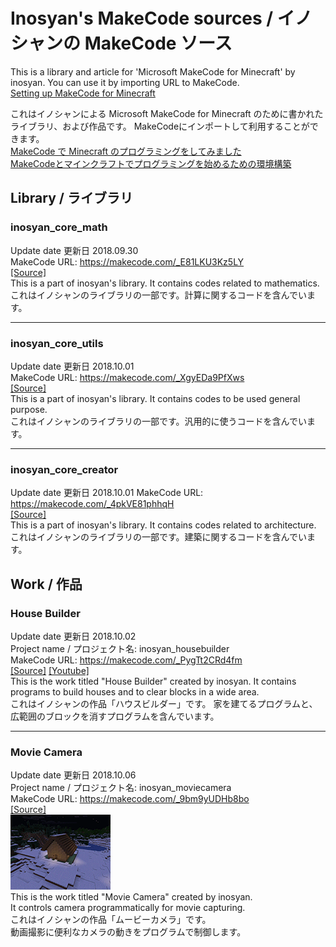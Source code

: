 # Inosyan's MakeCode sources / イノシャンの MakeCode ソース

This is a library and article for 'Microsoft MakeCode for Minecraft' by inosyan. You can use it by importing URL to MakeCode.  
[Setting up MakeCode for Minecraft](https://minecraft.makecode.com/setup)  

これはイノシャンによる Microsoft MakeCode for Minecraft のために書かれたライブラリ、および作品です。 MakeCodeにインポートして利用することができます。  
[MakeCode で Minecraft のプログラミングをしてみました](http://inosyan.hateblo.jp/entry/2018/09/20/005901)  
[MakeCodeとマインクラフトでプログラミングを始めるための環境構築](http://inosyan.hateblo.jp/entry/2018/09/22/180011)  

## Library / ライブラリ
### inosyan_core_math
Update date 更新日 2018.09.30  
MakeCode URL: https://makecode.com/_E81LKU3Kz5LY  
[[Source]](src/inosyan/core/math/)  
This is a part of inosyan's library. It contains codes related to mathematics.  
これはイノシャンのライブラリの一部です。計算に関するコードを含んでいます。  

----
### inosyan_core_utils
Update date 更新日 2018.10.01  
MakeCode URL: https://makecode.com/_XgyEDa9PfXws  
[[Source]](src/inosyan/core/utils/)  
This is a part of inosyan's library. It contains codes to be used general purpose.  
これはイノシャンのライブラリの一部です。汎用的に使うコードを含んでいます。  

----
### inosyan_core_creator
Update date 更新日 2018.10.01
MakeCode URL: https://makecode.com/_4pkVE81phhqH  
[[Source]](src/inosyan/core/creator/)  
This is a part of inosyan's library. It contains codes related to architecture.  
これはイノシャンのライブラリの一部です。建築に関するコードを含んでいます。  

## Work / 作品
### House Builder
Update date 更新日 2018.10.02  
Project name / プロジェクト名: inosyan_housebuilder  
MakeCode URL: https://makecode.com/_PygTt2CRd4fm  
[[Source]](src/inosyan/app/housebuilder/)  [[Youtube]](https://youtu.be/MyUZA6bOkoo)  
This is the work titled "House Builder" created by inosyan.
It contains programs to build houses and to clear blocks in a wide area.  
これはイノシャンの作品「ハウスビルダー」です。
家を建てるプログラムと、広範囲のブロックを消すプログラムを含んでいます。

----
### Movie Camera
Update date 更新日 2018.10.06  
Project name / プロジェクト名: inosyan_moviecamera  
MakeCode URL: https://makecode.com/_9bm9yUDHb8bo  
[[Source]](src/inosyan/app/moviecamera/)  
![](img/moviecamera/orbit.gif)  
This is the work titled "Movie Camera" created by inosyan.  
It controls camera programmatically for movie capturing.  
これはイノシャンの作品「ムービーカメラ」です。  
動画撮影に便利なカメラの動きをプログラムで制御します。
